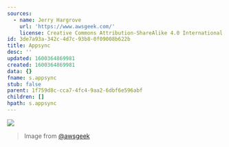 ```yaml
---
sources:
  - name: Jerry Hargrove
    url: 'https://www.awsgeek.com/'
    license: Creative Commons Attribution-ShareAlike 4.0 International License
id: 3de7a93a-342c-4d7c-93b8-0f09008b622b
title: Appsync
desc: ''
updated: 1600364869981
created: 1600364869981
data: {}
fname: s.appsync
stub: false
parent: 1f759d8c-cca7-4fc4-9aa2-6dbf6e596abf
children: []
hpath: s.appsync
---
```

![](/assets/images/AWS-AppSync_en.jpg)

> Image from [@awsgeek](https://www.awsgeek.com/AWS-AppSync/)
